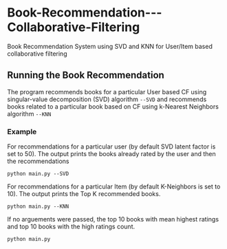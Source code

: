 # Book-Recommendation---Collaborative-Filtering
Book Recommendation System using SVD and KNN for User/Item based collaborative filtering

## Running the Book Recommendation

The program recommends books for a particular User based CF using singular-value decomposition (SVD) algorithm `--SVD` and recommends books related to a particular book based on CF using k-Nearest Neighbors algorithm `--KNN`

### Example

For recommendations for a particular user (by default SVD latent factor is set to 50). The output prints the books already rated by the user and then the recommendations

```
python main.py --SVD
```

For recommendations for a particular Item (by default K-Neighbors is set to 10). The output prints the Top K recommended books.

 ```
 python main.py --KNN
 ```
 
 If no arguements were passed, the top 10 books with mean highest ratings and top 10 books with the high ratings count.
 
 ```
 python main.py
 ```
